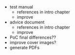 - test manual
	- references in intro chapter
	- improve
- advice document
  	- references in intro chapter
  	- improve
- PoC final differences??
- improve cover images?
- generate PDFs

